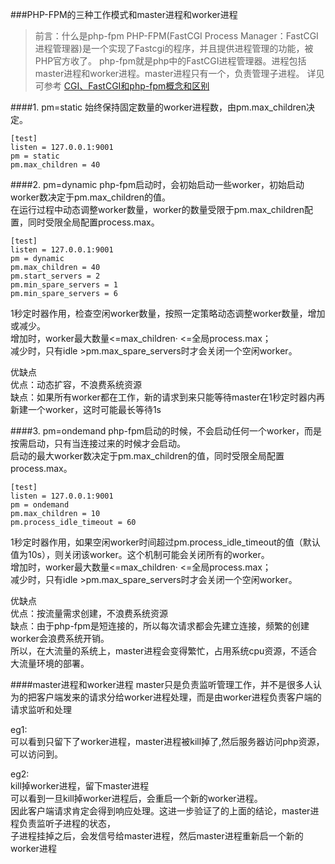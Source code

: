 ###PHP-FPM的三种工作模式和master进程和worker进程
> 前言：什么是php-fpm
> PHP-FPM(FastCGI Process Manager：FastCGI进程管理器)是一个实现了Fastcgi的程序，并且提供进程管理的功能，被PHP官方收了。
> php-fpm就是php中的FastCGI进程管理器。进程包括master进程和worker进程。master进程只有一个，负责管理子进程。
> 详见可参考 <a href="https://blog.csdn.net/IT_10/article/details/92801153" target='_blank'>CGI、FastCGI和php-fpm概念和区别</a>  

####1. pm=static
 始终保持固定数量的worker进程数，由pm.max_children决定。

    [test]
    listen = 127.0.0.1:9001
    pm = static
    pm.max_children = 40

####2. pm=dynamic
  php-fpm启动时，会初始启动一些worker，初始启动worker数决定于pm.max_children的值。<br>
  在运行过程中动态调整worker数量，worker的数量受限于pm.max_children配置，同时受限全局配置process.max。
  
    [test]
    listen = 127.0.0.1:9001
    pm = dynamic
    pm.max_children = 40
    pm.start_servers = 2
    pm.min_spare_servers = 1
    pm.min_spare_servers = 6
1秒定时器作用，检查空闲worker数量，按照一定策略动态调整worker数量，增加或减少。<br>
增加时，worker最大数量<=max_children· <=全局process.max；<br>
减少时，只有idle >pm.max_spare_servers时才会关闭一个空闲worker。<br>

优缺点<br>
优点：动态扩容，不浪费系统资源<br>
缺点：如果所有worker都在工作，新的请求到来只能等待master在1秒定时器内再新建一个worker，这时可能最长等待1s<br>
    
####3. pm=ondemand
  php-fpm启动的时候，不会启动任何一个worker，而是按需启动，只有当连接过来的时候才会启动。<br>
  启动的最大worker数决定于pm.max_children的值，同时受限全局配置process.max。
  
    [test]
    listen = 127.0.0.1:9001
    pm = ondemand
    pm.max_children = 10
    pm.process_idle_timeout = 60
    
1秒定时器作用，如果空闲worker时间超过pm.process_idle_timeout的值（默认值为10s），则关闭该worker。这个机制可能会关闭所有的worker。<br>
增加时，worker最大数量<=max_children· <=全局process.max；<br>
减少时，只有idle >pm.max_spare_servers时才会关闭一个空闲worker。<br>

优缺点<br>
优点：按流量需求创建，不浪费系统资源<br>
缺点：由于php-fpm是短连接的，所以每次请求都会先建立连接，频繁的创建worker会浪费系统开销。<br>
所以，在大流量的系统上，master进程会变得繁忙，占用系统cpu资源，不适合大流量环境的部署。<br>

####master进程和worker进程
master只是负责监听管理工作，并不是很多人认为的把客户端发来的请求分给worker进程处理，而是由worker进程负责客户端的请求监听和处理<br>
 
eg1:<br>
可以看到只留下了worker进程，master进程被kill掉了,然后服务器访问php资源，可以访问到。<br>

eg2:<br>
kill掉worker进程，留下master进程<br>
可以看到一旦kill掉worker进程后，会重启一个新的worker进程。<br>
因此客户端请求肯定会得到响应处理。这进一步验证了的上面的结论，master进程负责监听子进程的状态，<br>
子进程挂掉之后，会发信号给master进程，然后master进程重新启一个新的worker进程<br>
